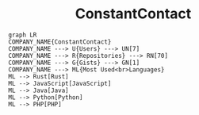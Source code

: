 <h1 align="center">ConstantContact</h1>

```mermaid
graph LR
COMPANY_NAME{ConstantContact}
COMPANY_NAME ---> U{Users} ---> UN[7]
COMPANY_NAME ---> R{Repositories} ---> RN[70]
COMPANY_NAME ---> G{Gists} ---> GN[1]
COMPANY_NAME ---> ML{Most Used<br>Languages}
ML --> Rust[Rust]
ML --> JavaScript[JavaScript]
ML --> Java[Java]
ML --> Python[Python]
ML --> PHP[PHP]
```
